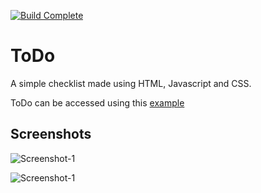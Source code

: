 [![Build Complete](https://img.shields.io/badge/build-passing-brightgreen)](https://todo.admbot.repl.co/)

# ToDo

A simple checklist made using HTML, Javascript and CSS.

ToDo can be accessed using this
<a href="http://example.com/" target="_blank">example</a>
## Screenshots

![Screenshot-1](https://i.ibb.co/8xTNW5K/To-Do-SS-1.png)

![Screenshot-1](https://i.ibb.co/kDLgWQ0/To-Do-SS-2.png)
